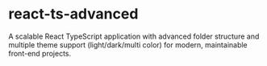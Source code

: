 # react-ts-advanced
A scalable React TypeScript application with advanced folder structure and multiple theme support (light/dark/multi color) for modern, maintainable front-end projects.
